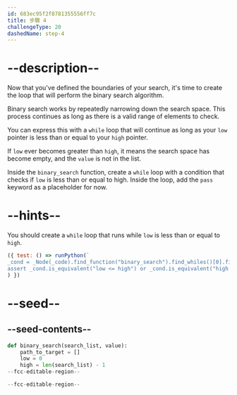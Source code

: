 ```yaml
---
id: 683ec95f2f8781355556ff7c
title: 步驟 4
challengeType: 20
dashedName: step-4
---
```


# --description--

Now that you've defined the boundaries of your search, it's time to create the loop that will perform the binary search algorithm.

Binary search works by repeatedly narrowing down the search space. This process continues as long as there is a valid range of elements to check.

You can express this with a `while` loop that will continue as long as your `low` pointer is less than or equal to your `high` pointer.

If `low` ever becomes greater than `high`, it means the search space has become empty, and the `value` is not in the list.

Inside the `binary_search` function, create a `while` loop with a condition that checks if `low` is less than or equal to high. Inside the loop, add the `pass` keyword as a placeholder for now.

# --hints--

You should create a `while` loop that runs while `low` is less than or equal to `high`.

```js
({ test: () => runPython(`
_cond = _Node(_code).find_function("binary_search").find_whiles()[0].find_conditions()[0]
assert _cond.is_equivalent("low <= high") or _cond.is_equivalent("high >= low")`
) })
```

# --seed--

## --seed-contents--

```py
def binary_search(search_list, value):
    path_to_target = []
    low = 0
    high = len(search_list) - 1
--fcc-editable-region--

--fcc-editable-region--
```
